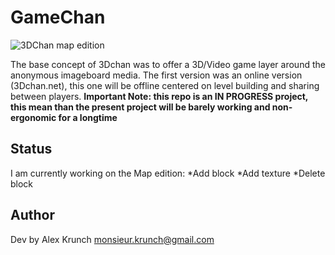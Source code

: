 # GameChan
![3DChan map edition](https://pbs.twimg.com/media/EOqmwXdWsAIRkCd?format=jpg&name=small)

The base concept of 3Dchan was to offer a 3D/Video game layer around the anonymous imageboard media. The first version was  an online version (3Dchan.net), this one will be offline centered on level building and sharing between players.
__Important Note: this repo is an IN PROGRESS project, this mean than the present project will be barely working and non-ergonomic for a longtime__

## Status

I am currently working on the Map edition:
*Add block
*Add texture
*Delete block

## Author
Dev by Alex Krunch monsieur.krunch@gmail.com
